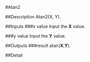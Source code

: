 #Atan2

##Description
Atan2(X, Y).

##Inputs
###x value
Input the **X** value.

###y value
Input the **Y** value.

##Outputs
###result
atan(**X**,**Y**).

##Detail

